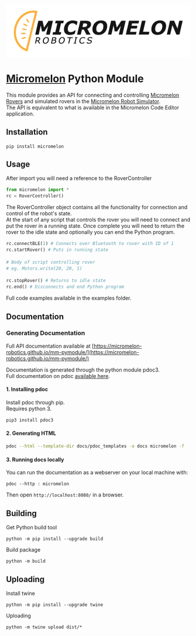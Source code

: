 ![Micromelon Logo](docs/mm-logo.png)
# [Micromelon](https://www.micromelon.com.au) Python Module

This module provides an API for connecting and controlling [Micromelon Rovers](https://www.micromelon.com.au/rover.html?) and simulated rovers in the [Micromelon Robot Simulator](https://www.micromelon.com.au/simulator.html).  
The API is equivalent to what is available in the Micromelon Code Editor application.

## Installation

```
pip install micromelon
```

## Usage
After import you will need a reference to the RoverController
```python
from micromelon import *
rc = RoverController()
```
The RoverController object contains all the functionality for connection and control of the robot's state.  
At the start of any script that controls the rover you will need to connect and put the rover in a running state.
Once complete you will need to return the rover to the idle state and optionally you can end the Python program.
```python
rc.connectBLE(1) # Connects over Bluetooth to rover with ID of 1
rc.startRover() # Puts in running state

# Body of script controlling rover
# eg. Motors.write(20, 20, 1)

rc.stopRover() # Returns to idle state
rc.end() # Disconnects and end Python program
```
Full code examples available in the examples folder.

## Documentation

### Generating Documentation
Full API documentation available at [https://micromelon-robotics.github.io/mm-pymodule/](https://micromelon-robotics.github.io/mm-pymodule/)  

Documentation is generated through the python module pdoc3.  
Full documentation on pdoc [available here](https://pdoc3.github.io/pdoc/).

#### 1. Installing pdoc
Install pdoc through pip.  
Requires python 3.  
```
pip3 install pdoc3
```

#### 2. Generating HTML
```bash
pdoc --html --template-dir docs/pdoc_templates -o docs micromelon -f
```

#### 3. Running docs locally
You can run the documentation as a webserver on your local machine with:  
```
pdoc --http : micromelon
```
Then open `http://localhost:8080/` in a browser.

## Building

Get Python build tool
```
python -m pip install --upgrade build
```
Build package
```
python -m build
```

## Uploading
Install twine
```
python -m pip install --upgrade twine
```
Uploading
```
python -m twine upload dist/*
```
